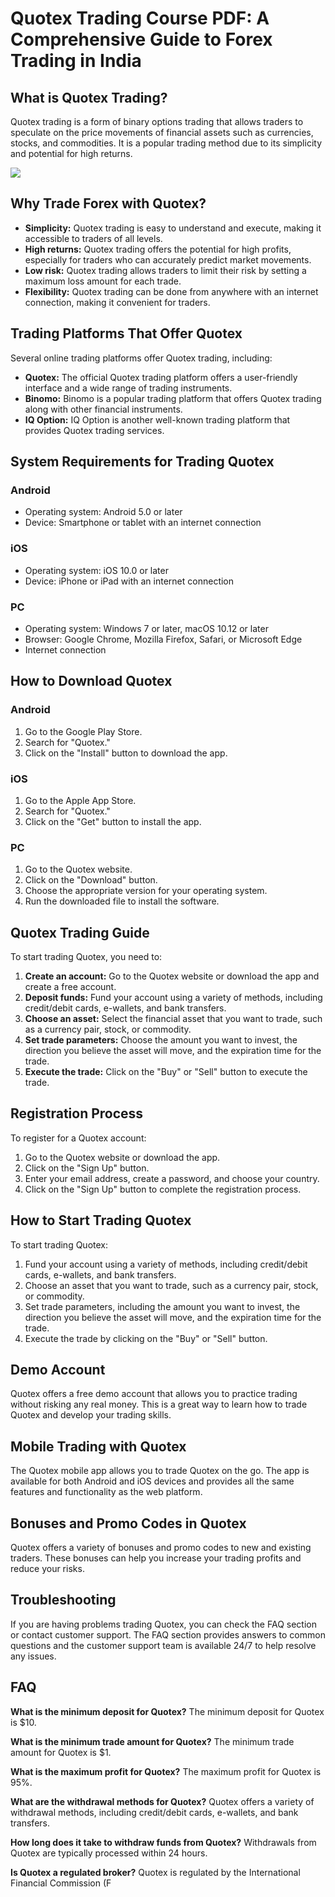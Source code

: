 # Quotex Trading Course PDF: A Comprehensive Guide to Forex Trading in India

## What is Quotex Trading?

Quotex trading is a form of binary options trading that allows traders
to speculate on the price movements of financial assets such as
currencies, stocks, and commodities. It is a popular trading method due
to its simplicity and potential for high returns.

[![](https://static.quotex.io/files/4_en/300_250.jpg)](https://traff.sbs/brokerqxlid)

## Why Trade Forex with Quotex?

-   **Simplicity:** Quotex trading is easy to understand and execute,
    making it accessible to traders of all levels.
-   **High returns:** Quotex trading offers the potential for high
    profits, especially for traders who can accurately predict market
    movements.
-   **Low risk:** Quotex trading allows traders to limit their risk by
    setting a maximum loss amount for each trade.
-   **Flexibility:** Quotex trading can be done from anywhere with an
    internet connection, making it convenient for traders.

## Trading Platforms That Offer Quotex

Several online trading platforms offer Quotex trading, including:

-   **Quotex:** The official Quotex trading platform offers a
    user-friendly interface and a wide range of trading instruments.
-   **Binomo:** Binomo is a popular trading platform that offers Quotex
    trading along with other financial instruments.
-   **IQ Option:** IQ Option is another well-known trading platform that
    provides Quotex trading services.

## System Requirements for Trading Quotex

### Android

-   Operating system: Android 5.0 or later
-   Device: Smartphone or tablet with an internet connection

### iOS

-   Operating system: iOS 10.0 or later
-   Device: iPhone or iPad with an internet connection

### PC

-   Operating system: Windows 7 or later, macOS 10.12 or later
-   Browser: Google Chrome, Mozilla Firefox, Safari, or Microsoft Edge
-   Internet connection

## How to Download Quotex

### Android

1.  Go to the Google Play Store.
2.  Search for "Quotex."
3.  Click on the "Install" button to download the app.

### iOS

1.  Go to the Apple App Store.
2.  Search for "Quotex."
3.  Click on the "Get" button to install the app.

### PC

1.  Go to the Quotex website.
2.  Click on the "Download" button.
3.  Choose the appropriate version for your operating system.
4.  Run the downloaded file to install the software.

## Quotex Trading Guide

To start trading Quotex, you need to:

1.  **Create an account:** Go to the Quotex website or download the app
    and create a free account.
2.  **Deposit funds:** Fund your account using a variety of methods,
    including credit/debit cards, e-wallets, and bank transfers.
3.  **Choose an asset:** Select the financial asset that you want to
    trade, such as a currency pair, stock, or commodity.
4.  **Set trade parameters:** Choose the amount you want to invest, the
    direction you believe the asset will move, and the expiration time
    for the trade.
5.  **Execute the trade:** Click on the "Buy" or "Sell"
    button to execute the trade.

## Registration Process

To register for a Quotex account:

1.  Go to the Quotex website or download the app.
2.  Click on the "Sign Up" button.
3.  Enter your email address, create a password, and choose your
    country.
4.  Click on the "Sign Up" button to complete the registration
    process.

## How to Start Trading Quotex

To start trading Quotex:

1.  Fund your account using a variety of methods, including credit/debit
    cards, e-wallets, and bank transfers.
2.  Choose an asset that you want to trade, such as a currency pair,
    stock, or commodity.
3.  Set trade parameters, including the amount you want to invest, the
    direction you believe the asset will move, and the expiration time
    for the trade.
4.  Execute the trade by clicking on the "Buy" or "Sell"
    button.

## Demo Account

Quotex offers a free demo account that allows you to practice trading
without risking any real money. This is a great way to learn how to
trade Quotex and develop your trading skills.

## Mobile Trading with Quotex

The Quotex mobile app allows you to trade Quotex on the go. The app is
available for both Android and iOS devices and provides all the same
features and functionality as the web platform.

## Bonuses and Promo Codes in Quotex

Quotex offers a variety of bonuses and promo codes to new and existing
traders. These bonuses can help you increase your trading profits and
reduce your risks.

## Troubleshooting

If you are having problems trading Quotex, you can check the FAQ section
or contact customer support. The FAQ section provides answers to common
questions and the customer support team is available 24/7 to help
resolve any issues.

## FAQ

**What is the minimum deposit for Quotex?** The minimum deposit for
Quotex is \$10.

**What is the minimum trade amount for Quotex?** The minimum trade
amount for Quotex is \$1.

**What is the maximum profit for Quotex?** The maximum profit for Quotex
is 95%.

**What are the withdrawal methods for Quotex?** Quotex offers a variety
of withdrawal methods, including credit/debit cards, e-wallets, and bank
transfers.

**How long does it take to withdraw funds from Quotex?** Withdrawals
from Quotex are typically processed within 24 hours.

**Is Quotex a regulated broker?** Quotex is regulated by the
International Financial Commission (F

